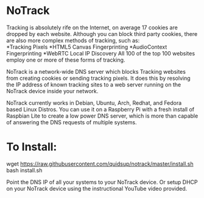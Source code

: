 # NoTrack
Tracking is absolutely rife on the Internet, on average 17 cookies are dropped by each website. Although you can block third party cookies, there are also more complex methods of tracking, such as:   
  *Tracking Pixels 
  *HTML5 Canvas Fingerprinting 
  *AudioContext Fingerprinting 
  *WebRTC Local IP Discovery 
All 100 of the top 100 websites employ one or more of these forms of tracking.
  
NoTrack is a network-wide DNS server which blocks Tracking websites from creating cookies or sending tracking pixels. It does this by resolving the IP address of known tracking sites to a web server running on the NoTrack device inside your network.
  
NoTrack currently works in Debian, Ubuntu, Arch, Redhat, and Fedora based Linux Distros.
You can use it on a Raspberry Pi with a fresh install of Raspbian Lite to create a low power DNS server, which is more than capable of answering the DNS requests of multiple systems.
  
# To Install:  
wget https://raw.githubusercontent.com/quidsup/notrack/master/install.sh  
bash install.sh

Point the DNS IP of all your systems to your NoTrack device.
Or setup DHCP on your NoTrack device using the instructional YouTube video provided.
